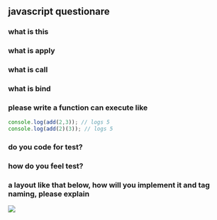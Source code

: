 ## javascript questionare

### what is this

### what is apply

### what is call

### what is bind

### please write a function can execute like

```js
console.log(add(2,3)); // logs 5
console.log(add(2)(3)); // logs 5
```

### do you code for test?

### how do you feel test?

### a layout like that below, how will you implement it and tag naming, please explain 

![](http://i.stack.imgur.com/GXLMT.png)
